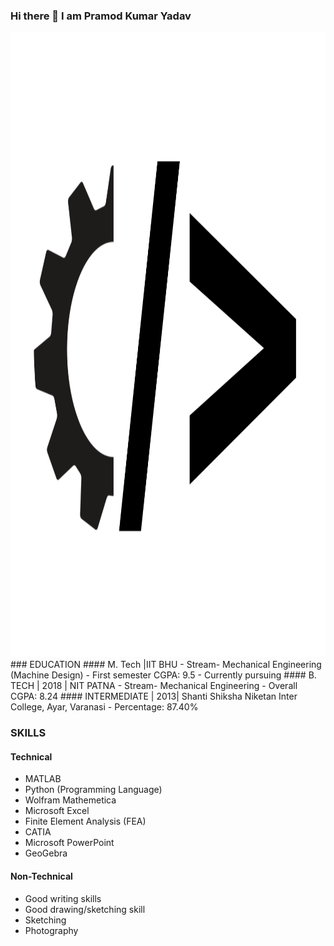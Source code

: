 ### Hi there 👋 I am Pramod Kumar Yadav
<img src="https://raw.githubusercontent.com/iampramodyadav/iampramodyadav/54fbdaaa69373c5e0c0a3bfc63695763253b4556/mech-code.svg" width="1000" height="1000">
### EDUCATION
#### M. Tech |IIT BHU
- Stream- Mechanical Engineering (Machine Design)
- First semester CGPA: 9.5
- Currently pursuing
#### B. TECH | 2018 | NIT PATNA
- Stream- Mechanical Engineering
- Overall CGPA: 8.24
#### INTERMEDIATE | 2013| Shanti Shiksha Niketan Inter College, Ayar, Varanasi
- Percentage: 87.40%

### SKILLS
#### Technical
- MATLAB
- Python (Programming Language)
- Wolfram Mathemetica
- Microsoft Excel
- Finite Element Analysis (FEA)
- CATIA
- Microsoft PowerPoint
- GeoGebra

#### Non-Technical
- Good writing skills
- Good drawing/sketching skill
- Sketching
- Photography
